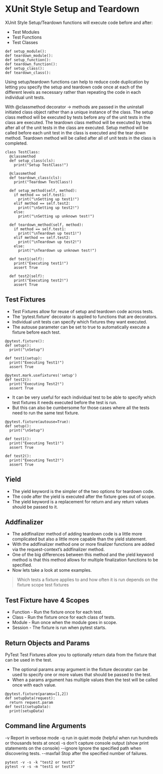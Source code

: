 # XUnit Style Setup and Teardown

XUnit Style Setup/Teardown functions will execute code before and after:

- Test Modules
- Test Functions
- Test Classes

```
def setup_module():
def teardown_module():
def setup_function():
def teardown_function():
def setup_class():
def teardown_class():
```

Using setup/teardown functions can help to reduce code duplication by letting you specify the setup and teardown code once at each of the different levels as necessary rather than repeating the code in each individual unit tests.

With @classmethod decorator -> methods are passed in the uninstall initiated class object rather than a unique instance of the class.
The setup class method will be executed by tests before any of the unit tests in the class are executed.
The teardown class method will be executed by tests after all of the unit tests in the class are executed.
Setup method will be called before each unit test in the class is executed and the tear down method.
Teardown method will be called after all of unit tests in the class is completed.

```
class TestClass:
  @classmethod
  def setup_class(cls):
    print("Setup TestClass!")

  @classmethod
  def teardown_class(cls):
    print("Teardown TestClass!)

  def setup_method(self, method):
    if method == self.test1:
      print("\nSetting up test1!")
    elif method == self.test2:
      print("\nSetting up test2!")
    else:
      print("\nSetting up unknown test!")

  def teardown_method(self, method):
    if method == self.test1:
      print("\nTeardown up test1!")
    elif method == self.test2:
      print("\nTeardown up test2!")
    else:
      print("\nTeardown up unknown test!")

  def test1(self):
    print("Executing test1!")
    assert True

  def test2(self):
    print("Executing test2!")
    assert True
```

## Test Fixtures

- Test Fixtures allow for reuse of setup and teardown code across tests.
- The 'pytest.fixture' decorator is applied to functions that are decorators.
- Individual unit tests can specify which fixtures they want executed.
- The autouse parameter can be set to true to automatically execute a fixture before each test.

```
@pytest.fixture():
def setup():
  print("\nSetup")

def test1(setup):
  print("Executing Test1!")
  assert True

@pytest.mark.usefixtures('setup')
def test2():
  print("Executing Test2!")
  assert True
```

- It can be very useful for each individual test to be able to specify which test fixtures it needs executed before the test is run.
- But this can also be cumbersome for those cases where all the tests need to run the same test fixture.

```
@pytest.fixture(autouse=True):
def setup():
  print("\nSetup")

def test1():
  print("Executing Test1!")
  assert True

def test2():
  print("Executing Test2!")
  assert True
```

## Yield

- The yield keyword is the simpler of the two options for teardown code.
- The code after the yield is executed after the fixture goes out of scope.
- The yield keyword is a replacement for return and any return values should be passed to it.

## Addfinalizer

- The addfinalizer method of adding teardown code is a little more complicated but also a little more capable than the yield statement.
- With the addfinalizer method one or more finalizer functions are added via the request-context’s addfinalizer method.
- One of the big differences between this method and the yield keyword method is that this method allows for multiple finalization functions to be specified.
- Now lets take a look at some examples.

> Which tests a fixture applies to and how often it is run depends on the fixture scope test fixtures

## Test Fixture have 4 Scopes

- Function - Run the fixture once for each test.
- Class - Run the fixture once for each class of tests.
- Module - Run once when the module goes in scope.
- Session - The fixture is run when pytest starts.

## Return Objects and Params

PyTest Test Fixtures allow you to optionally return data from the fixture that can be used in the test.

- The optional params array argument in the fixture decorator can be used to specify one or more values that should be passed to the test.
- When a params argument has multiple values then the test will be called once with each value.

```
@pytest.fixture(params=[1,2])
def setupData(request):
  return request.param
def test1(setupData):
  print(setupData)
```

## Command line Arguments

-v Report in verbose mode
-q run in quiet mode (helpful when run hundreds or thousands tests at once)
-s don't capture console output (show print statements on the console)
--ignore Ignore the specified path when discovering tests.
--maxfail Stop after the specified number of failures.

```
pytest -v -s -k "test2 or test3"
pytest -v -s -m "test1 or test3"
```
